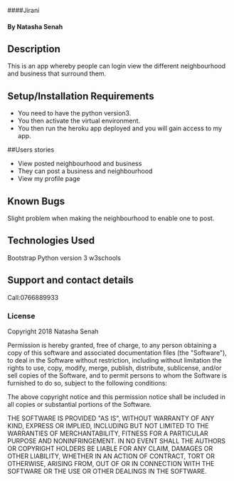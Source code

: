 ####Jirani
#### By **Natasha Senah**
## Description
This is an app whereby people can login view the different neighbourhood and business that surround them.
## Setup/Installation Requirements
* You need to have the python version3.
* You then activate the virtual environment.
* You then run the heroku app deployed and you will gain access to my app.

##Users stories
* View posted neighbourhood and business
* They can post a business and neighbourhood
* View my profile page

## Known Bugs
Slight problem when making the neighbourhood to enable one to post.
## Technologies Used
Bootstrap
Python version 3
w3schools
## Support and contact details
Call:0766889933
### License
Copyright 2018 Natasha Senah

Permission is hereby granted, free of charge, to any person obtaining a copy of this software and associated documentation files (the "Software"), to deal in the Software without restriction, including without limitation the rights to use, copy, modify, merge, publish, distribute, sublicense, and/or sell copies of the Software, and to permit persons to whom the Software is furnished to do so, subject to the following conditions:

The above copyright notice and this permission notice shall be included in all copies or substantial portions of the Software.

THE SOFTWARE IS PROVIDED "AS IS", WITHOUT WARRANTY OF ANY KIND, EXPRESS OR IMPLIED, INCLUDING BUT NOT LIMITED TO THE WARRANTIES OF MERCHANTABILITY, FITNESS FOR A PARTICULAR PURPOSE AND NONINFRINGEMENT. IN NO EVENT SHALL THE AUTHORS OR COPYRIGHT HOLDERS BE LIABLE FOR ANY CLAIM, DAMAGES OR OTHER LIABILITY, WHETHER IN AN ACTION OF CONTRACT, TORT OR OTHERWISE, ARISING FROM, OUT OF OR IN CONNECTION WITH THE SOFTWARE OR THE USE OR OTHER DEALINGS IN THE SOFTWARE.
